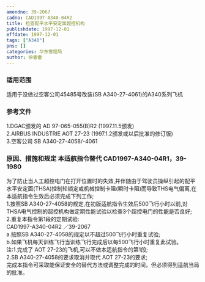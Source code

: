 ```yaml
---
amendno: 39-2067  
cadno: CAD1997-A340-04R2  
title: 检查配平水平安定面超控机构  
publishdate: 1997-12-01  
effdate: 1997-12-01  
tags: ["A340"]  
pns: []  
categories: 华东管理局  
author: 徐春雷  
---
```

  
### 适用范围  
适用于没做过空客公司45485号改装(SB A340-27-4061)的A340系列飞机  
  
<!--more-->  
### 参考文件  
1.DGAC颁发的 AD 97-065-055(B)R2 (1997.11.5颁发)  
2.AIRBUS INDUSTRIE AOT 27-23 (1997.1.2颁发或以后批准的修订版)  
    3.空客公司 SB A340-27-4058/-4061  
  
### 原因、措施和规定 本适航指令替代 CAD1997-A340-04R1，39-1980  
为了防止当人工超控电门在打开位置时的失效,并伴随由于驾驶员操纵引起的配平水平安定面(THSA)控制轮锁定或机械控制卡阻(瞬时卡阻)而导致THS电气偏离,在本适航指令生效后必须完成下列工作;  
    1.按照SB A340-27-4058的规定,在初版适航指令生效后500飞行小时以前,对THSA电气控制的超控机构做定期性能试验以检查3个超控电门的性能是否良好;  
    2.重复本指令第1段的定期试验:  
       CAD1997-A340-04R2   ／39-2067  
a.按照SB A340-27-4058的规定以不超过500飞行小时重复试验;  
b.如果飞机每天训练飞行当训练飞行完成后以每500飞行小时重复此试验。  
注:1.完成了 AOT 27-23的飞机,可以不做本适航指令的第1段;  
2.SB A340-27-4058的要求取消并取代 AOT 27-23的要求;  
    完成本指令可采取能保证安全的替代方法或调整完成的时间，但必须得到适航当局的批准。  

